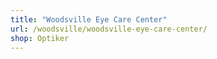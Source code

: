 ```yaml
---
title: "Woodsville Eye Care Center"
url: /woodsville/woodsville-eye-care-center/
shop: Optiker
---
```

